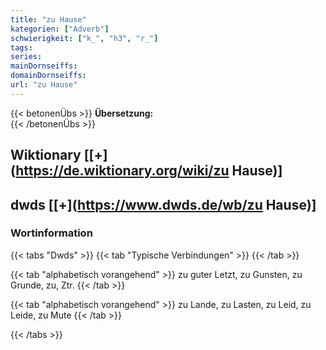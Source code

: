 ```yaml
---
title: "zu Hause"
kategorien: ["Adverb"]
schwierigkeit: ["k_", "h3", "r_"]
tags:
series:
mainDornseiffs:
domainDornseiffs:
url: "zu Hause"
---
```


{{< betonenÜbs >}}
**Übersetzung:**  
{{< /betonenÜbs >}}

## Wiktionary [[+](https://de.wiktionary.org/wiki/zu Hause)]



## dwds [[+](https://www.dwds.de/wb/zu Hause)]

### Wortinformation
{{< tabs "Dwds" >}}
{{< tab "Typische Verbindungen" >}}
{{< /tab >}}

{{< tab "alphabetisch vorangehend" >}}
zu guter Letzt, zu Gunsten, zu Grunde, zu, Ztr.
{{< /tab >}}

{{< tab "alphabetisch vorangehend" >}}
zu Lande, zu Lasten, zu Leid, zu Leide, zu Mute
{{< /tab >}}

{{< /tabs >}}

